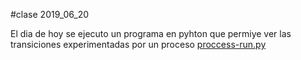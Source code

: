 #clase 2019_06_20


El dia de hoy se ejecuto un programa en pyhton que permiye ver las transiciones experimentadas
por un proceso [proccess-run.py](proccess-run.py)

